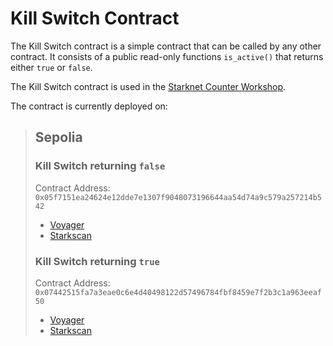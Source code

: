 # Kill Switch Contract

The Kill Switch contract is a simple contract that can be called by any other contract. It consists of a public read-only functions `is_active()` that returns either `true` or `false`.

The Kill Switch contract is used in the [Starknet Counter Workshop](https://github.com/starknet-edu/counter-workshop).

The contract is currently deployed on:

> ## **Sepolia**
>
> ### Kill Switch returning `false`
>
> Contract Address: `0x05f7151ea24624e12dde7e1307f9048073196644aa54d74a9c579a257214b542`
>
> - [Voyager](https://sepolia.voyager.online/contract/0x05f7151ea24624e12dde7e1307f9048073196644aa54d74a9c579a257214b542)
> - [Starkscan](https://sepolia.starkscan.co/contract/0x05f7151ea24624e12dde7e1307f9048073196644aa54d74a9c579a257214b542)
>
> ### Kill Switch returning `true`
>
> Contract Address: `0x07442515fa7a3eae0c6e4d40498122d57496784fbf8459e7f2b3c1a963eeaf50`
>
> - [Voyager](https://sepolia.voyager.online/contract/0x07442515fa7a3eae0c6e4d40498122d57496784fbf8459e7f2b3c1a963eeaf50)
> - [Starkscan](https://sepolia.starkscan.co/contract/0x07442515fa7a3eae0c6e4d40498122d57496784fbf8459e7f2b3c1a963eeaf50)
